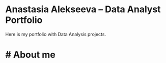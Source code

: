 # Anastasia Alekseeva – Data Analyst Portfolio
Here is my portfolio with Data Analysis projects.
# # About me
